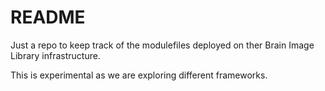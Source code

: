# README
Just a repo to keep track of the modulefiles deployed on ther Brain Image Library infrastructure.

This is experimental as we are exploring different frameworks.
